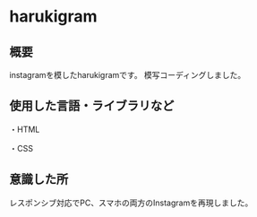 # harukigram

## 概要
instagramを模したharukigramです。
模写コーディングしました。

## 使用した言語・ライブラリなど
・HTML

・CSS

## 意識した所
レスポンシブ対応でPC、スマホの両方のInstagramを再現しました。
